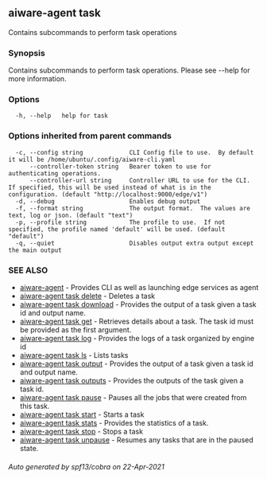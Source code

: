 ## aiware-agent task

Contains subcommands to perform task operations

### Synopsis

Contains subcommands to perform task operations.  Please see --help for more information.

### Options

```
  -h, --help   help for task
```

### Options inherited from parent commands

```
  -c, --config string             CLI Config file to use.  By default it will be /home/ubuntu/.config/aiware-cli.yaml
      --controller-token string   Bearer token to use for authenticating operations.
      --controller-url string     Controller URL to use for the CLI.  If specified, this will be used instead of what is in the configuration. (default "http://localhost:9000/edge/v1")
  -d, --debug                     Enables debug output
  -f, --format string             The output format.  The values are text, log or json. (default "text")
  -p, --profile string            The profile to use.  If not specified, the profile named 'default' will be used. (default "default")
  -q, --quiet                     Disables output extra output except the main output
```

### SEE ALSO

* [aiware-agent](/cli/aiware-agent.md)	 - Provides CLI as well as launching edge services as agent
* [aiware-agent task delete](/cli/aiware-agent_task_delete.md)	 - Deletes a task
* [aiware-agent task download](/cli/aiware-agent_task_download.md)	 - Provides the output of a task given a task id and output name.
* [aiware-agent task get](/cli/aiware-agent_task_get.md)	 - Retrieves details about a task. The task id must be provided as the first argument.
* [aiware-agent task log](/cli/aiware-agent_task_log.md)	 - Provides the logs of a task organized by engine id
* [aiware-agent task ls](/cli/aiware-agent_task_ls.md)	 - Lists tasks
* [aiware-agent task output](/cli/aiware-agent_task_output.md)	 - Provides the output of a task given a task id and output name.
* [aiware-agent task outputs](/cli/aiware-agent_task_outputs.md)	 - Provides the outputs of the task given a task id.
* [aiware-agent task pause](/cli/aiware-agent_task_pause.md)	 - Pauses all the jobs that were created from this task.
* [aiware-agent task start](/cli/aiware-agent_task_start.md)	 - Starts a task
* [aiware-agent task stats](/cli/aiware-agent_task_stats.md)	 - Provides the statistics of a task.
* [aiware-agent task stop](/cli/aiware-agent_task_stop.md)	 - Stops a task
* [aiware-agent task unpause](/cli/aiware-agent_task_unpause.md)	 - Resumes any tasks that are in the paused state.

###### Auto generated by spf13/cobra on 22-Apr-2021
